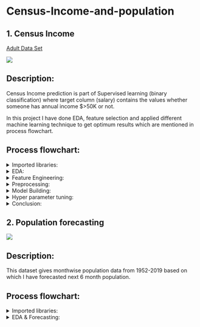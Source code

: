 # Census-Income-and-population
## 1. Census Income
[Adult Data Set](https://archive.ics.uci.edu/ml/datasets/adult)

<img src="https://th.bing.com/th/id/R.552dedf6558abb339fee0e3761352307?rik=Y7fvnO3L7IE0sg&riu=http%3a%2f%2ffreedomandprosperity.org%2fwp-content%2fuploads%2f2015%2f09%2fCensus-Income-600x390.jpg&ehk=qXkQhqDZdZANcrKBulbhzpVdkcCBN3zUsG%2bq4VGPDcg%3d&risl=&pid=ImgRaw&r=0" />

## Description:
Census Income prediction is part of Supervised learning (binary classification) where target column (salary) contains the values whether someone has annual income $>50K or not. 

In this project I have done EDA, feature selection and applied different machine learning technique to get optimum results which are mentioned in process flowchart.

## Process flowchart:

<details>
    <summary>Imported libraries:</summary>
  
### For EDA and preprocessing
  
1.  numpy (for mathematical calculation)<br>
2.  pandas (for data importing and manipulation in the form of DataFrame)<br>
3.  matplotib.pyplot (for data visualization)<br>
4.  seaborn (for data visualization)<br>
5.  OrdinalEncoder (for encoding ordinal categorical column)<br>
6.  OneHotEncoder (for encoding nominal categorical column)
7.  StandardScaler (for scaling)<br>
8.  PolynomialFeatures (for polynomial logistic regression)<br>
9.  ColumnTransformer (to pipeline the preprocessing part)<br>
10. make_pipeline (to pipeline the model building part in less time)<br>
11. RandomOverSampler (to handle imbalanced dataset)
12. train_test_split (for splitting dataset into training and testing)<br>
13. cross_val_score (for cross validation)
  
### For model building

14. LogisticRegression<br>
15. KNeighborsClassifier<br>
16. RandomForestClassifier<br> 
17. VotingClassifier<br>
18. BaggingClassifier<br>
19. StackingClassifier<br>
20. GradientBoostingClassifier<br>
21. SVC
  
### For hyperparameter tuning
  
22. RandomizedSearchCV<br>
23. GridSearchCV<br>
  
## For accuracy measurement
  
24. confusion_matrix<br>
25. plot_confusion_matrix<br>
26. classification_report
 

</details>
<details>
    <summary>EDA:</summary>
1. Null value Analysis<br>
2. Outlier Analysis<br>
3. Plotting data to get insight
 </details> 
 <details>
    <summary>Feature Engineering:</summary>
1. Feature Selection (correlation and IV analysis)<br>
 </details> 
 
<details>
    <summary>Preprocessing:</summary>
  1. Scaling the dataset for some specific model linke knn<br>
  2. Ordinal encoding and One hot encoding<br>
  3. Using oversampling technique as data is imbalanced
 </details>
<details>
    <summary>Model Building:</summary>
  1. Logistic regression <br>
  2. Random forest classifier<br>
  3. KNN classifier<br>
  4. Voting classifier<br>
  5. Bagging classifier<br>
  6. SVM<br>
  7. Gradient boosting<br>
  8. Stacking
 </details>
  <details>
    <summary>Hyper parameter tuning:</summary>
  1. Logistic regression -Polynomial regression (with degree 2, 3, 4), l1,l2, and elasticnet with different values using Randomized and Gridsearch CV <br>
  2. Random forest regression - different hyper parameters using randomized search CV and grid search CV
  3. KNN - testing at different n_neighbours
  4. SVM - testing at different kernel like rbf and polynomial of different degrees
 </details>
  <details>
    <summary>Conclusion:</summary>
  1. Random forest  gives highest accuracy (89%) and highest precision (60%) for minority class<br>
  2. Logistic regression gives highest recall (85%) for minority class<br>
 </details>
 
 ## 2. Population forecasting
 
<img src="https://media.istockphoto.com/vectors/population-demographics-report-pie-chart-composed-of-people-vector-id1150668297" />

## Description:

This dataset gives monthwise population data from 1952-2019 based on which I have forecasted next 6 month population.

## Process flowchart:

<details>
    <summary>Imported libraries:</summary>
    
1. plot_acf
2. plot_pacf
3. ARIMA
4. SARIMAX
5. auto_arima
6. datetime

<\details>
</details>
<details>
    <summary>EDA & Forecasting:</summary>
1. Null value Analysis<br>
2. Ploting to find trend-seasonality of population and its growth (1st shift)<br>
3. Ploting ACF and PACF to check indirect and direct correlation of previous lag
4. Building model and forecating.
 </details>
